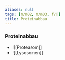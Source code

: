 ```yaml
---
aliases: null
tags: [m/m02, m/m03, f/🧪]
title: Proteinabbau
---
```

### Proteinabbau
- ![[Proteasom]]
- ![[Lysosomen]]
